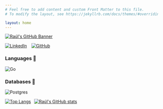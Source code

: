 ```yaml
---
# Feel free to add content and custom Front Matter to this file.
# To modify the layout, see https://jekyllrb.com/docs/themes/#overriding-theme-defaults

layout: home
---
```


[![Raúl's GitHub Banner](https://user-images.githubusercontent.com/49290264/166145573-1aba6af7-20e0-4fe3-a3f0-f4335323eb94.png)](https://raulfernandez.dev)

[![LinkedIn](https://img.shields.io/badge/raúl_fernández-%230077B5.svg?style=for-the-badge&logo=linkedin&logoColor=white)](https://www.linkedin.com/in/raul-fernandez-fernandez)
&ensp;
[![GitHub](https://img.shields.io/badge/rfdez-%23121011.svg?style=for-the-badge&logo=github&logoColor=white)](https://github.com/rfdez)
### Languages :abcd:

![Go](https://img.shields.io/badge/go-%2300ADD8.svg?style=for-the-badge&logo=go&logoColor=white)

### Databases :floppy_disk:

![Postgres](https://img.shields.io/badge/postgres-%23316192.svg?style=for-the-badge&logo=postgresql&logoColor=white)

[![Top Langs](https://github-readme-stats.vercel.app/api/top-langs/?username=rfdez&theme=tokyonight&layout=compact&card_width=250&hide=blade)](https://github.com/anuraghazra/github-readme-stats)&ensp;
[![Raúl's GitHub stats](https://github-readme-stats.vercel.app/api?username=rfdez&theme=tokyonight&show_icons=true&line_height=20)](https://github.com/anuraghazra/github-readme-stats)
